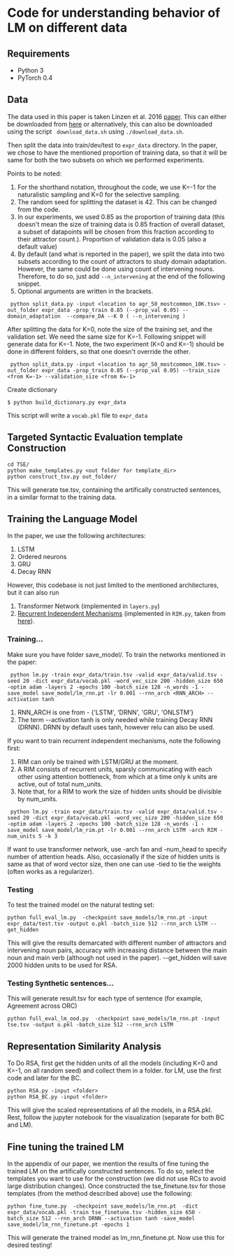 # Code for understanding behavior of LM on different data
## Requirements
- Python 3
- PyTorch 0.4

## Data
The data used in this paper is taken Linzen et al. 2016 [paper](https://arxiv.org/abs/1611.01368). This can either be downloaded from [here](http://tallinzen.net/media/rnn_agreement/agr_50_mostcommon_10K.tsv.gz) or alternatively, this can also be downloaded using the script ``` download_data.sh``` using ```./download_data.sh```. 

Then split the data into train/dev/test to `expr_data` directory. In the paper, we chose to have the mentioned proportion of training data, so that it will be same for both the two subsets on which we performed experiments. 

Points to be noted: 
1. For the shorthand notation, throughout the code, we use K=-1 for the naturalistic sampling and K=0 for the selective sampling. 
2. The random seed for splitting the dataset is 42. This can be changed from the code. 
3. In our experiments, we used 0.85 as the proportion of training data (this doesn't mean the size of training data is 0.85 fraction of overall dataset, a subset of datapoints will be chosen from this fraction according to their attractor count.). Proportion of validation data is 0.05 (also a default value)
4. By default (and what is reported in the paper), we split the data into two subsets according to the count of attractors to study domain adaptation. However, the same could be done using count of intervening nouns. Therefore, to do so, just add ```--n_intervening``` at the end of the following snippet. 
5. Optional arguments are written in the brackets. 

```
 python split_data.py -input <location to agr_50_mostcommon_10K.tsv> -out_folder expr_data -prop_train 0.85 (--prop_val 0.05) --domain_adaptation  --compare_DA --K 0 ( --n_intervening )

```

After splitting the data for K=0, note the size of the training set, and the validation set. We need the same size for K=-1. Following snippet will generate data for K=-1. Note, the two experiment (K=0 and K=-1) should be done in different folders, so that one doesn't override the other. 

```
 python split_data.py -input <location to agr_50_mostcommon_10K.tsv> -out_folder expr_data -prop_train 0.85 (--prop_val 0.05) --train_size <from K=-1> --validation_size <from K=-1> 
```

Create dictionary
```
$ python build_dictionary.py expr_data
```
This script will write a `vocab.pkl` file to `expr_data`


## Targeted Syntactic Evaluation template Construction 
```
cd TSE/
python make_templates.py <out folder for template_dir>
python construct_tsv.py out_folder/
```
This will generate tse.tsv, containing the artifically constructed sentences, in a similar format to the training data. 

## Training the Language Model 

In the paper, we use the following architectures:
1. LSTM 
2. Ordered neurons 
3. GRU
4. Decay RNN 

However, this codebase is not just limited to the mentioned architectures, but it can also run 
1. Transformer Network (implemented in ```layers.py```)
2. [Recurrent Independent Mechanisms](https://arxiv.org/abs/1909.10893) (implemented in ```RIM.py```, taken from [here](https://github.com/dido1998/Recurrent-Independent-Mechanisms)). 

### Training... 

Make sure you have folder save_model/. To train the networks mentioned in the paper:
```
 python lm.py -train expr_data/train.tsv -valid expr_data/valid.tsv -seed 20 -dict expr_data/vocab.pkl -word_vec_size 200 -hidden_size 650  -optim adam -layers 2 -epochs 100 -batch_size 128 -n_words -1 -save_model save_model/lm_rnn.pt -lr 0.001 --rnn_arch <RNN_ARCH> --activation tanh 
```
1. RNN_ARCH is one from - {'LSTM', 'DRNN', 'GRU', 'ONLSTM'}
2. The term --activation tanh is only needed while training Decay RNN (DRNN). DRNN by default uses tanh, however relu can also be used. 

If you want to train recurrent independent mechanisms, note the following first:
1. RIM can only be trained with LSTM/GRU at the moment.
2. A RIM consists of recurrent units, sparsly communicating with each other using attention bottleneck, from which at a time only k units are active, out of total num_units. 
3. Note that, for a RIM to work the size of hidden units should be divisible by num_units. 

```
 python lm.py -train expr_data/train.tsv -valid expr_data/valid.tsv -seed 20 -dict expr_data/vocab.pkl -word_vec_size 200 -hidden_size 650  -optim adam -layers 2 -epochs 100 -batch_size 128 -n_words -1 -save_model save_model/lm_rim.pt -lr 0.001 --rnn_arch LSTM -arch RIM -num_units 5 -k 3
```

If want to use transformer network, use -arch fan and -num_head to specify number of attention heads. Also, occasionally if the size of hidden units is same as that of word vector size, then one can use -tied to tie the weights (often works as a regularizer).

### Testing
To test the trained model on the natural testing set:
```
python full_eval_lm.py  -checkpoint save_models/lm_rnn.pt -input expr_data/test.tsv -output o.pkl -batch_size 512 --rnn_arch LSTM --get_hidden
```
This will give the results demarcated with different number of attractors and intervening noun pairs, accuracy with increasing distance between the main noun and main verb (although not used in the paper). --get_hidden will save 2000 hidden units to be used for RSA. 

### Testing Synthetic sentences... 

This will generate result.tsv for each type of sentence (for example, Agreement across ORC)
```
python full_eval_lm_ood.py  -checkpoint save_models/lm_rnn.pt -input tse.tsv -output o.pkl -batch_size 512 --rnn_arch LSTM 
```

## Representation Similarity Analysis 

To Do RSA, first get the hidden units of all the models (including K=0 and K=-1, on all random seed) and collect them in a folder. for LM, use the first code and later for the BC. 

```
python RSA.py -input <folder>
python RSA_BC.py -input <folder> 
```

This will give the scaled representations of all the models, in a RSA.pkl. Rest, follow the jupyter notebook for the visualization (separate for both BC and LM). 

## Fine tuning the trained LM

In the appendix of our paper, we mention the results of fine tuning the trained LM on the artifically constructed sentences. To do so, select the templates you want to use for the construction (we did not use RCs to avoid large distribution changes). Once constructed the tse_finetune.tsv for those templates (from the method described above) use the following: 

```
python fine_tune.py  -checkpoint save_models/lm_rnn.pt  -dict expr_data/vocab.pkl -train tse_finetune.tsv -hidden_size 650 -batch_size 512 --rnn_arch DRNN --activation tanh -save_model save_model/lm_rnn_finetune.pt -epochs 1
```

This will generate the trained model as lm_rnn_finetune.pt. Now use this for desired testing! 
